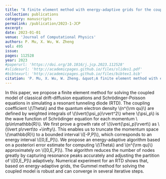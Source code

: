 ```yaml
---
title: "A finite element method with energy-adaptive grids for the coupled Schrödinger-Poisson-Drift-Diffusion model"
collection: publications
category: manuscripts
permalink: /publication/2023-1-JCP
excerpt:
date: 2023-01-01
venue: 'Journal of Computational Physics'
authors: P. Mu, X. Wu, W. Zheng
vol: 495
issue:
pages: 112528
year: 2023
#paperurl: 'https://doi.org/10.1016/j.jcp.2023.112528'
#slidesurl: 'http://academicpages.github.io/files/slides1.pdf'
#bibtexurl: 'http://academicpages.github.io/files/bibtex1.bib'
citation: 'P. Mu, X. Wu, W. Zheng. &quot;A finite element method with energy-adaptive grids for the coupled Schrodinger-Poisson-Drift-Diffusion model.&quot; <i>Journal of Computational Physics</i>. 495, 112528, 2023. https://doi.org/10.1016/j.jcp.2023.112528'
---
```


In this paper, we propose a finite element method for solving the coupled model of classical drift-diffusion equations and Schrödinger-Poisson equations in simulating a resonant tunneling diode (RTD). The coupling coefficient \\(\Theta\\) and the quantum electron density \\(n^{\rm qu}\\) are defined by weighted integrals of \\(\lvert{\psi_p}\rvert^2\\) where \\(\psi_p\\) is the wave function of Schrödinger equation for each momentum \\(p\in\mathbb{R}\\). We first prove a growth rate of \\(\lvert{\psi_p}\rvert\\) as \\(\lvert p\rvert\to +\infty\\). This enables us to truncate the momentum space \\(\mathbb{R}\\) to a bounded interval \\([-P,P]\\), which corresponds to an energy interval \\([0,E_P]\\). We propose an energy-adaptive algorithm based on a posteriori error estimate for computing \\(\Theta\\) and \\(n^{\rm qu}\\) approximately on \\([0,E_P]\\). The algorithm reduces the number of nodes greatly by capturing resonance peaks accurately and adjusting the partition of \\([0,E_P]\\) adaptively. Numerical experiment for an RTD shows that, based on energy-adaptive grids, the Gummel method for solving the coupled model is robust and can converge in several iterative steps.
